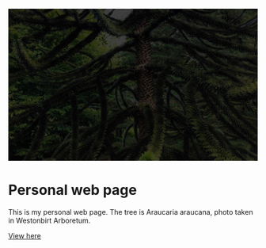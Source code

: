 ![alt-text-1](img/hero/hero-1.jpg "title-1")

# Personal web page

This is my personal web page. The tree is Araucaria araucana, photo taken in Westonbirt Arboretum.

[View here](guyreading.github.io "Click me!")

